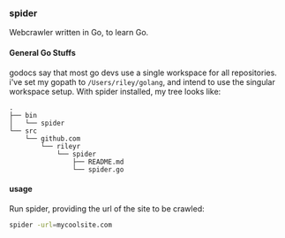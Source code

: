 ### spider

  Webcrawler written in Go, to learn Go.

#### General Go Stuffs

  godocs say that most go devs use a single workspace for all repositories. i've
set my gopath to `/Users/riley/golang`, and intend to use the singular workspace
setup. With spider installed, my tree looks like:

```
.
├── bin
│   └── spider
└── src
    └── github.com
        └── rileyr
            └── spider
                ├── README.md
                └── spider.go
```

#### usage
  Run spider, providing the url of the site to be crawled:

```bash
spider -url=mycoolsite.com
```
